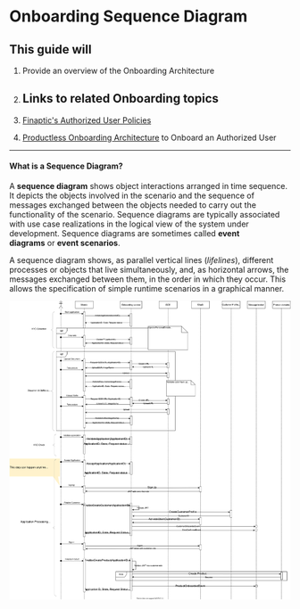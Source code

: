# Onboarding Sequence Diagram <br/>

## This guide will

1. Provide an overview of the Onboarding Architecture

2. ## Links to related Onboarding topics

3. [Finaptic's Authorized User Policies](/../../Implementation-Guide/Banking/AuthorizedUserDocumentation/)

4. [Productless Onboarding Architecture](/../../Implementation-Guide/Onboarding/ProductlessOnboardingDoc/) to Onboard an Authorized User

---

#### What is a Sequence Diagram?

A **sequence diagram** shows object interactions arranged in time sequence. It depicts the objects involved in the scenario and the sequence of messages exchanged between the objects needed to carry out the functionality of the scenario. Sequence diagrams are typically associated with use case realizations in the logical view of the system under development. Sequence diagrams are sometimes called **event diagrams** or **event scenarios**.

A sequence diagram shows, as parallel vertical lines (*lifelines*), different processes or objects that live simultaneously, and, as horizontal arrows, the messages exchanged between them, in the order in which they occur. This allows the specification of simple runtime scenarios in a graphical manner.

![Onboarding Sequence Diagram](images/Onboarding_Sequence_ext.svg) 

